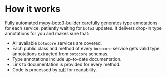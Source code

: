 # How it works

Fully automated [mypy-boto3-builder](https://github.com/youtype/mypy_boto3_builder) carefully generates
type annotations for each service, patiently waiting for `boto3` updates. It delivers
drop-in type annotations for you and makes sure that:

- All available `botocore` services are covered.
- Each public class and method of every `botocore` service gets valid type annotations
  extracted from `botocore` schemas.
- Type annotations include up-to-date documentation.
- Link to documentation is provided for every method.
- Code is processed by [ruff](https://docs.astral.sh/ruff/) for readability.
